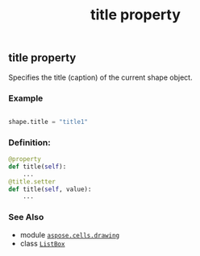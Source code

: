 ﻿---
title: title property
second_title: Aspose.Cells for Python via .NET API References
description: 
type: docs
weight: 1150
url: /aspose.cells.drawing/listbox/title/
is_root: false
---

## title property


Specifies the title (caption) of the current shape object.

### Example 


```python

shape.title = "title1"

```
### Definition:
```python
@property
def title(self):
    ...
@title.setter
def title(self, value):
    ...
```

### See Also
* module [`aspose.cells.drawing`](../../)
* class [`ListBox`](/cells/python-net/aspose.cells.drawing/listbox)
